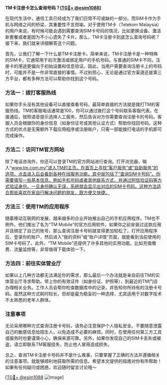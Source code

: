 **TM卡注册卡怎么查询号码？[[TG💪+ @esim1088](https://t.me/s/esim1088)]**

在现代生活中，通信工具已经成为了我们日常不可或缺的一部分。而SIM卡作为手机与网络之间的桥梁，其重要性不言而喻。对于使用TM卡（Telekom Malaysia）的用户来说，有时候可能会遇到需要查询SIM卡号码的情况，比如更换设备、激活新套餐或者是因为不小心遗失了卡片。那么，TM卡注册卡到底怎么查询号码呢？接下来，我们就来详细解答这个问题。

首先，让我们了解一下什么是TM卡注册卡。简单来说，TM卡注册卡是一种特殊的SIM卡，它通常用于初次激活或绑定用户的手机号码。与普通的SIM卡不同，注册卡的用途更偏向于初始设置和信息验证。因此，当用户需要查询注册卡上的号码时，可能并不是一件非常直接的事情。不过别担心，无论是通过官方渠道还是第三方平台，都有多种方法可以帮助你找到这个号码。

### 方法一：拨打客服热线

如果你手头没有其他设备可以直接查看号码，最简单直接的方法就是拨打TM的客服热线。TM的客服电话通常是100，你可以通过拨打这个号码联系客服代表。在接通后，按照语音提示选择人工服务，然后告诉对方你需要查询注册卡的号码。客服人员会根据你的身份信息（如身份证号或其他认证方式）帮助你找回号码。这种方式的优点是无需额外下载应用程序或注册账户，只需一部能拨打电话的手机即可完成操作。

### 方法二：访问TM官方网站

除了电话咨询外，你还可以登录TM的官方网站进行查询。打开浏览器，输入“www.tm.com.my”进入TM的主页。在首页上寻找“客户服务”或“自助服务”的选项，点击进入后会看到各种在线服务功能。其中就包括了“查询SIM卡号码”。你需要填写一些基本信息，例如手机号码或者其他联系方式，并通过短信验证码等方式验证身份。一旦身份确认无误，系统就会显示出对应的SIM卡号码。这种方法适合那些喜欢在家自行解决问题的朋友，既方便又快捷。

### 方法三：使用TM的应用程序

随着移动互联网的发展，越来越多的企业开始推出自己的手机应用程序。TM也不例外，他们推出了名为“TM Mobile”的官方应用软件。如果你之前安装过这款应用并且绑定了自己的账号，那么查询注册卡号码就变得更加轻松了。打开应用程序后，登录你的账户，然后进入“我的资料”或“账户详情”页面，就能看到当前使用的SIM卡号码了。此外，“TM Mobile”还提供了许多其他的实用功能，比如充值缴费、流量监控等，非常值得下载体验一下。

### 方法四：前往实体营业厅

如果以上几种方法都无法满足你的需求，那么最后一个办法就是亲自前往TM的实体营业厅寻求帮助。带上你的有效证件（如身份证、护照等），到最近的TM门店办理相关业务。工作人员会帮你检查数据库中的记录，并告知你所持有的注册卡号码。虽然这种方式耗时较长，但却是最为稳妥的一种选择，尤其适用于对数字技术不太熟悉的老年人群体。

### 注意事项

无论采用哪种方式查询注册卡号码，请务必注意保护个人隐私安全。不要随意泄露自己的敏感信息给陌生人，以免造成不必要的麻烦。同时，在使用任何第三方工具或服务时也要谨慎小心，确保来源可靠。另外，如果你发现自己的SIM卡丢失或被盗，请立即联系TM客服挂失，防止他人冒用造成损失。

总之，查询TM卡注册卡号码并不是什么难事，只要掌握了正确的方法并遵循相关的注意事项，就能够顺利地获取所需的信息。希望本文提供的指南对你有所帮助！如果有任何疑问或困惑，欢迎随时留言讨论哦～

[[TG💪+ @esim1088](https://t.me/s/esim1088) ![Image](https://i.postimg.cc/4NQfJmqS/Snipaste-2025-05-13-00-14-12.png)]